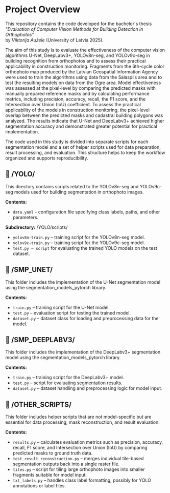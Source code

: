 # Project Overview
This repository contains the code developed for the bachelor's thesis  
*"Evaluation of Computer Vision Methods for Building Detection in Orthophotos"*  
by *Viktorija Aužele* (University of Latvia 2025).


The aim of this study is to evaluate the effectiveness of the computer vision algorithms U-Net, DeepLabv3+, YOLOv8n-seg, and YOLOv9c-seg in building recognition from orthophotos and to assess their practical applicability in construction monitoring. Fragments from the 6th-cycle color orthophoto map produced by the Latvian Geospatial Information Agency were used to train the algorithms using data from the Salaspils area and to test the resulting models on data from the Ogre area. Model effectiveness was assessed at the pixel-level by comparing the predicted masks with manually prepared reference masks and by calculating performance metrics, including precision, accuracy, recall, the F1 score, and the Intersection over Union (IoU) coefficient. To assess the practical applicability of the models in construction monitoring, the pixel-level overlap between the predicted masks and cadastral building polygons was analyzed.
The results indicate that U-Net and DeepLabv3+ achieved higher segmentation accuracy and demonstrated greater potential for practical implementation.



The code used in this study is divided into separate scripts for each segmentation model and a set of helper scripts used for data preparation, result processing, and evaluation. This structure helps to keep the workflow organized and supports reproducibility.


## 📁 /YOLO/

This directory contains scripts related to the YOLOv8n-seg and YOLOv9c-seg models used for building segmentation in orthophoto images.

**Contents:**
- `data.yaml` – configuration file specifying class labels, paths, and other parameters.

**Subdirectory:** /YOLO/scripts/
- `yolov8n-train.py` – training script for the YOLOv8n-seg model.
- `yolov9c-train.py` – training script for the YOLOv9c-seg model.
- `test.py – script` for evaluating the trained YOLO models on the test dataset.



## 📂 /SMP_UNET/

This folder includes the implementation of the U-Net segmentation model using the segmentation_models_pytorch library.

**Contents:**
- `train.py` – training script for the U-Net model.
- `test.py` – evaluation script for testing the trained model.
- `dataset.py` – dataset class for loading and preprocessing data for the model.



## 📂 /SMP_DEEPLABV3/

This folder includes the implementation of the DeepLabv3+ segmentation model using the segmentation_models_pytorch library.

**Contents:**
- `train.py` – training script for the DeepLabv3+ model.
- `test.py` – script for evaluating segmentation results.
- `dataset.py` – dataset handling and preprocessing logic for model input.



## 📂 /OTHER_SCRIPTS/

This folder includes helper scripts that are not model-specific but are essential for data processing, mask reconstruction, and result evaluation.

**Contents:**
- `results.py` – calculates evaluation metrics such as precision, accuracy, recall, F1 score, and Intersection over Union (IoU) by comparing predicted masks to ground truth data.
- `test_result_reconstruction.py` – merges individual tile-based segmentation outputs back into a single raster file.
- `tiles.py` – script for tiling large orthophoto images into smaller fragments suitable for model input.
- `txt_labels.py` – handles class label formatting, possibly for YOLO annotations or label files.
